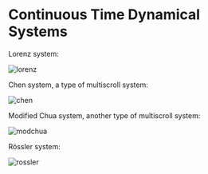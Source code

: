 # Continuous Time Dynamical Systems

Lorenz system:

![lorenz](https://user-images.githubusercontent.com/62266775/181617667-2fd5e491-39d5-42d4-a9a8-e7bd76368969.png)

Chen system, a type of multiscroll system:

![chen](https://user-images.githubusercontent.com/62266775/181617807-22383a1f-b3d5-42f4-9de7-9d7dc1ad7efb.png)

Modified Chua system, another type of multiscroll system:

![modchua](https://user-images.githubusercontent.com/62266775/181618838-83e44db9-cd56-4437-a53d-37bf34046b5c.png)

Rössler system:

![rossler](https://user-images.githubusercontent.com/62266775/181620693-dc986e35-9b1f-44f4-99f4-b87e846b8a9a.png)
